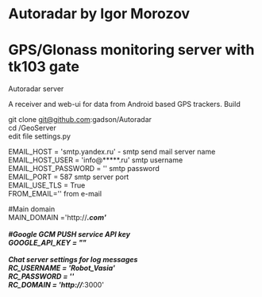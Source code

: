 # Autoradar by Igor Morozov 
# GPS/Glonass monitoring server with tk103 gate
Autoradar server

A receiver and web-ui for data from Android based GPS trackers.
Build

git clone git@github.com:gadson/Autoradar<br>
cd /GeoServer<br>
edit file settings.py<br>

EMAIL_HOST = 'smtp.yandex.ru' - smtp send mail server name<br>
EMAIL_HOST_USER = 'info@*****.ru' smtp username<br>
EMAIL_HOST_PASSWORD = '' smtp password<br>
EMAIL_PORT = 587 smtp server port<br>
EMAIL_USE_TLS = True<br>
FROM_EMAIL='' from e-mail<br>

#Main domain<br>
MAIN_DOMAIN ='http://*******.com' <br>
<br>
#Google GCM PUSH service API key <br>
GOOGLE_API_KEY = "" <br>
<br>
Chat server settings for log messages<br>
RC_USERNAME = 'Robot_Vasia'<br>
RC_PASSWORD = ''<br>
RC_DOMAIN = 'http://*******:3000'<br>



